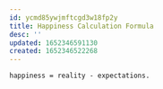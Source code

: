 ```yaml
---
id: ycmd85ywjmftcgd3w18fp2y
title: Happiness Calculation Formula
desc: ''
updated: 1652346591130
created: 1652346522268
---
```


`happiness = reality - expectations.`
